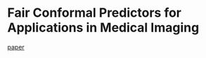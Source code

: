 # Fair Conformal Predictors for Applications in Medical Imaging

[paper](https://arxiv.org/abs/2109.04392)
